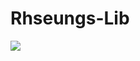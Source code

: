# Rhseungs-Lib
 
[![](https://jitpack.io/v/Rhseungs-Mod/Rhseungs-Lib.svg)](https://jitpack.io/#Rhseungs-Mod/Rhseungs-Lib)
